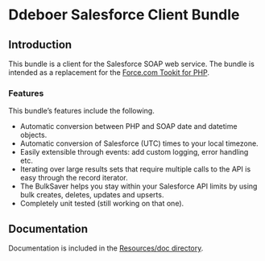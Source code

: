 Ddeboer Salesforce Client Bundle
================================

Introduction
------------

This bundle is a client for the Salesforce SOAP web service. The bundle is
intended as a replacement for the [Force.com Tookit for PHP](http://wiki.developerforce.com/page/Force.com_Toolkit_for_PHP).

### Features

This bundle’s features include the following.

* Automatic conversion between PHP and SOAP date and datetime objects.
* Automatic conversion of Salesforce (UTC) times to your local timezone.
* Easily extensible through events: add custom logging, error handling etc.
* Iterating over large results sets that require multiple calls to the API
  is easy through the record iterator.
* The BulkSaver helps you stay within your Salesforce API limits by using bulk
  creates, deletes, updates and upserts.
* Completely unit tested (still working on that one).

Documentation
-------------

Documentation is included in the [Resources/doc directory](http://github.com/ddeboer/DdeboerSalesforceClientBundle/tree/master/Resources/doc/index.md).